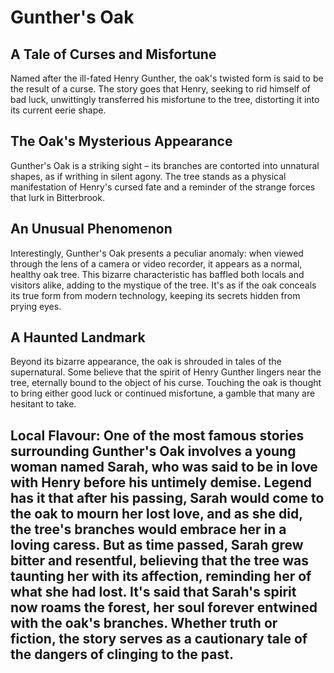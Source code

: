# Gunther's Oak

## A Tale of Curses and Misfortune
Named after the ill-fated Henry Gunther, the oak's twisted form is said to be the result of a curse. The story goes that Henry, seeking to rid himself of bad luck, unwittingly transferred his misfortune to the tree, distorting it into its current eerie shape.

## The Oak's Mysterious Appearance
Gunther's Oak is a striking sight – its branches are contorted into unnatural shapes, as if writhing in silent agony. The tree stands as a physical manifestation of Henry's cursed fate and a reminder of the strange forces that lurk in Bitterbrook.

## An Unusual Phenomenon
Interestingly, Gunther's Oak presents a peculiar anomaly: when viewed through the lens of a camera or video recorder, it appears as a normal, healthy oak tree. This bizarre characteristic has baffled both locals and visitors alike, adding to the mystique of the tree. It's as if the oak conceals its true form from modern technology, keeping its secrets hidden from prying eyes.

## A Haunted Landmark
Beyond its bizarre appearance, the oak is shrouded in tales of the supernatural. Some believe that the spirit of Henry Gunther lingers near the tree, eternally bound to the object of his curse. Touching the oak is thought to bring either good luck or continued misfortune, a gamble that many are hesitant to take.

## Local Flavour: One of the most famous stories surrounding Gunther's Oak involves a young woman named Sarah, who was said to be in love with Henry before his untimely demise. Legend has it that after his passing, Sarah would come to the oak to mourn her lost love, and as she did, the tree's branches would embrace her in a loving caress. But as time passed, Sarah grew bitter and resentful, believing that the tree was taunting her with its affection, reminding her of what she had lost. It's said that Sarah's spirit now roams the forest, her soul forever entwined with the oak's branches. Whether truth or fiction, the story serves as a cautionary tale of the dangers of clinging to the past.
